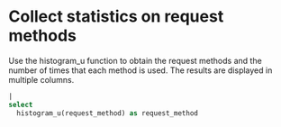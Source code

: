 # Collect statistics on request methods

Use the histogram_u function to obtain the request methods and the number of times that each method is used. The results are displayed in multiple columns.

```SQL
|
select
  histogram_u(request_method) as request_method
```

